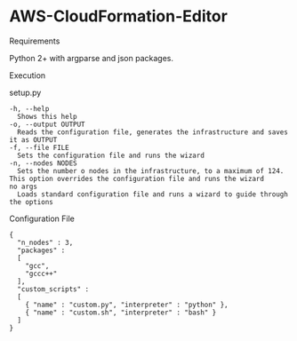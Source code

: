# AWS-CloudFormation-Editor

Requirements

  Python 2+ with argparse and json packages.
  
  
Execution

  setup.py
  
    -h, --help
      Shows this help
    -o, --output OUTPUT
      Reads the configuration file, generates the infrastructure and saves it as OUTPUT
    -f, --file FILE
      Sets the configuration file and runs the wizard
    -n, --nodes NODES
      Sets the number o nodes in the infrastructure, to a maximum of 124. This option overrides the configuration file and runs the wizard
    no args
      Loads standard configuration file and runs a wizard to guide through the options

Configuration File

    {
      "n_nodes" : 3,
      "packages" :
      [
        "gcc",
        "gcc­c++"
      ],
      "custom_scripts" :
      [
        { "name" : "custom.py", "interpreter" : "python" },
        { "name" : "custom.sh", "interpreter" : "bash" }
      ]
    }
